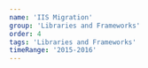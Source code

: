 ```yaml
---
name: 'IIS Migration'
group: 'Libraries and Frameworks'
order: 4
tags: 'Libraries and Frameworks'
timeRange: '2015-2016'
---
```

